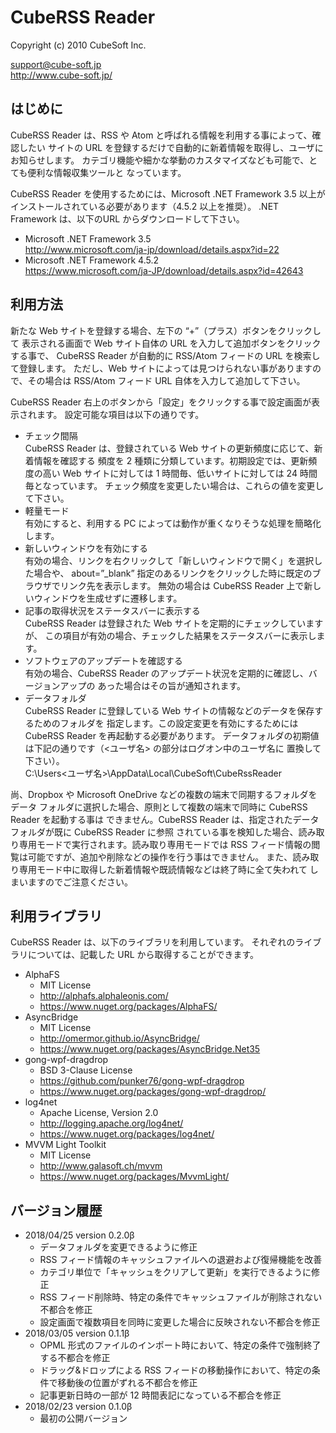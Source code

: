 CubeRSS Reader
====

Copyright (c) 2010 CubeSoft Inc.

support@cube-soft.jp  
http://www.cube-soft.jp/

## はじめに

CubeRSS Reader は、RSS や Atom と呼ばれる情報を利用する事によって、確認したい
サイトの URL を登録するだけで自動的に新着情報を取得し、ユーザにお知らせします。
カテゴリ機能や細かな挙動のカスタマイズなども可能で、とても便利な情報収集ツールと
なっています。

CubeRSS Reader を使用するためには、Microsoft .NET Framework 3.5 以上が
インストールされている必要があります（4.5.2 以上を推奨）。
.NET Framework は、以下のURL からダウンロードして下さい。

* Microsoft .NET Framework 3.5  
  http://www.microsoft.com/ja-jp/download/details.aspx?id=22
* Microsoft .NET Framework 4.5.2  
  https://www.microsoft.com/ja-JP/download/details.aspx?id=42643

## 利用方法

新たな Web サイトを登録する場合、左下の “+”（プラス）ボタンをクリックして
表示される画面で Web サイト自体の URL を入力して追加ボタンをクリックする事で、
CubeRSS Reader が自動的に RSS/Atom フィードの URL を検索して登録します。
ただし、Web サイトによっては見つけられない事がありますので、その場合は
RSS/Atom フィード URL 自体を入力して追加して下さい。

CubeRSS Reader 右上のボタンから「設定」をクリックする事で設定画面が表示されます。
設定可能な項目は以下の通りです。

* チェック間隔  
  CubeRSS Reader は、登録されている Web サイトの更新頻度に応じて、新着情報を確認する
  頻度を 2 種類に分類しています。初期設定では、更新頻度の高い Web サイトに対しては
  1 時間毎、低いサイトに対しては 24 時間毎となっています。
  チェック頻度を変更したい場合は、これらの値を変更して下さい。
* 軽量モード  
  有効にすると、利用する PC によっては動作が重くなりそうな処理を簡略化します。
* 新しいウィンドウを有効にする  
  有効の場合、リンクを右クリックして「新しいウィンドウで開く」を選択した場合や、
  about=”_blank” 指定のあるリンクをクリックした時に既定のブラウザでリンク先を表示します。
  無効の場合は CubeRSS Reader 上で新しいウィンドウを生成せずに遷移します。
* 記事の取得状況をステータスバーに表示する  
  CubeRSS Reader は登録された Web サイトを定期的にチェックしていますが、
  この項目が有効の場合、チェックした結果をステータスバーに表示します。
* ソフトウェアのアップデートを確認する  
  有効の場合、CubeRSS Reader のアップデート状況を定期的に確認し、バージョンアップの
  あった場合はその旨が通知されます。
* データフォルダ  
  CubeRSS Reader に登録している Web サイトの情報などのデータを保存するためのフォルダを
  指定します。この設定変更を有効にするためには CubeRSS Reader を再起動する必要があります。
  データフォルダの初期値は下記の通りです（<ユーザ名> の部分はログオン中のユーザ名に
  置換して下さい）。  
  C:\Users\<ユーザ名>\AppData\Local\CubeSoft\CubeRssReader  

尚、Dropbox や Microsoft OneDrive などの複数の端末で同期するフォルダをデータ
フォルダに選択した場合、原則として複数の端末で同時に CubeRSS Reader を起動する事は
できません。CubeRSS Reader は、指定されたデータフォルダが既に CubeRSS Reader に参照
されている事を検知した場合、読み取り専用モードで実行されます。読み取り専用モードでは
RSS フィード情報の閲覧は可能ですが、追加や削除などの操作を行う事はできません。
また、読み取り専用モード中に取得した新着情報や既読情報などは終了時に全て失われて
しまいますのでご注意ください。

## 利用ライブラリ

CubeRSS Reader は、以下のライブラリを利用しています。
それぞれのライブラリについては、記載した URL から取得することができます。

* AlphaFS
    - MIT License
    - http://alphafs.alphaleonis.com/
    - https://www.nuget.org/packages/AlphaFS/
* AsyncBridge
    - MIT License
    - http://omermor.github.io/AsyncBridge/
    - https://www.nuget.org/packages/AsyncBridge.Net35
* gong-wpf-dragdrop
    - BSD 3-Clause License
    - https://github.com/punker76/gong-wpf-dragdrop
    - https://www.nuget.org/packages/gong-wpf-dragdrop/
* log4net
    - Apache License, Version 2.0
    - http://logging.apache.org/log4net/
    - https://www.nuget.org/packages/log4net/
* MVVM Light Toolkit
    - MIT License
    - http://www.galasoft.ch/mvvm
    - https://www.nuget.org/packages/MvvmLight/

## バージョン履歴

* 2018/04/25 version 0.2.0β
    - データフォルダを変更できるように修正
    - RSS フィード情報のキャッシュファイルへの退避および復帰機能を改善
    - カテゴリ単位で「キャッシュをクリアして更新」を実行できるように修正
    - RSS フィード削除時、特定の条件でキャッシュファイルが削除されない不都合を修正
    - 設定画面で複数項目を同時に変更した場合に反映されない不都合を修正
* 2018/03/05 version 0.1.1β
    - OPML 形式のファイルのインポート時において、特定の条件で強制終了する不都合を修正
    - ドラッグ&ドロップによる RSS フィードの移動操作において、特定の条件で移動後の位置がずれる不都合を修正
    - 記事更新日時の一部が 12 時間表記になっている不都合を修正
* 2018/02/23 version 0.1.0β
    - 最初の公開バージョン
